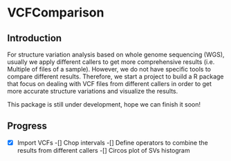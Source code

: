 # VCFComparison

## Introduction
For structure variation analysis based on whole genome sequencing (WGS), usually we apply different callers to get more comprehensive results (i.e. Multiple of files of a sample). However, we do not have specific tools to compare different results. Therefore,  we start a project to build a R package that focus on dealing with VCF files from different callers in order to get more accurate structure variations and visualize the results. 

This package is still under development, hope we can finish it soon!

## Progress
-[x] Import VCFs
-[] Chop intervals
-[] Define operators to combine the results from different callers
-[] Circos plot of SVs histogram

